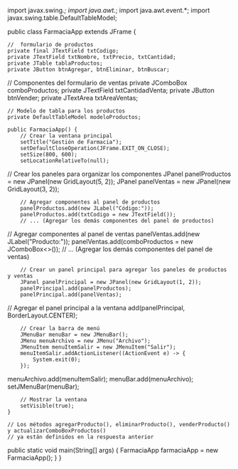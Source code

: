 import javax.swing.*;
import java.awt.*;
import java.awt.event.*;
import javax.swing.table.DefaultTableModel;

public class FarmaciaApp extends JFrame {

    //  formulario de productos
    private final JTextField txtCodigo;
    private JTextField txtNombre, txtPrecio, txtCantidad;
    private JTable tablaProductos;
    private JButton btnAgregar, btnEliminar, btnBuscar;

// Componentes del formulario de ventas
    private JComboBox<String> comboProductos;
    private JTextField txtCantidadVenta;
    private JButton btnVender;
    private JTextArea txtAreaVentas;

    // Modelo de tabla para los productos
    private DefaultTableModel modeloProductos;

    public FarmaciaApp() {
        // Crear la ventana principal
        setTitle("Gestión de Farmacia");
        setDefaultCloseOperation(JFrame.EXIT_ON_CLOSE);
        setSize(800, 600);
        setLocationRelativeTo(null);
   // Crear los paneles para organizar los componentes
        JPanel panelProductos = new JPanel(new GridLayout(5, 2));
        JPanel panelVentas = new JPanel(new GridLayout(3, 2));

        // Agregar componentes al panel de productos
        panelProductos.add(new JLabel("Código:"));
        panelProductos.add(txtCodigo = new JTextField());
        // ... (Agregar los demás componentes del panel de productos)
// Agregar componentes al panel de ventas
        panelVentas.add(new JLabel("Producto:"));
        panelVentas.add(comboProductos = new JComboBox<>());
        // ... (Agregar los demás componentes del panel de ventas)

        // Crear un panel principal para agregar los paneles de productos y ventas
        JPanel panelPrincipal = new JPanel(new GridLayout(1, 2));
        panelPrincipal.add(panelProductos);
        panelPrincipal.add(panelVentas);
 // Agregar el panel principal a la ventana
        add(panelPrincipal, BorderLayout.CENTER);

        // Crear la barra de menú
        JMenuBar menuBar = new JMenuBar();
        JMenu menuArchivo = new JMenu("Archivo");
        JMenuItem menuItemSalir = new JMenuItem("Salir");
        menuItemSalir.addActionListener((ActionEvent e) -> {
            System.exit(0);
        });
menuArchivo.add(menuItemSalir);
        menuBar.add(menuArchivo);
        setJMenuBar(menuBar);

        // Mostrar la ventana
        setVisible(true);
    }

    // Los métodos agregarProducto(), eliminarProducto(), venderProducto() y actualizarComboBoxProductos()
    // ya están definidos en la respuesta anterior

public static void main(String[] args) {
        FarmaciaApp farmaciaApp = new FarmaciaApp();
}
}
